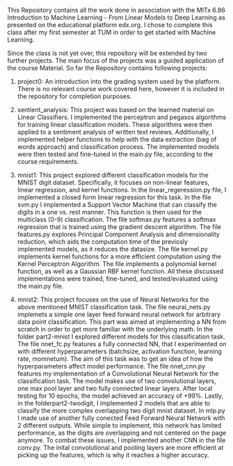 This Repository contains all the work done in association with the MITx 6.86 Introduction to Machine Learning - From
Linear Models to Deep Learning as presented on the educational platform edx.org. I chose to complete this class after my first semester at TUM in order to get started with Machine Learning.

Since the class is not yet over, this repository will be extended by two further projects. The main focus of the
projects was a guided application of the course Material. So far the Repository contains following projects:

1. project0:
An introduction into the grading system used by the platform. There is no relevant course work covered here, however it
is included in the repository for completion purposes.

2. sentient_analysis:
This project was based on the learned material on Linear Classifiers. I implemented the perceptron and pegasos
algorithms for training linear classification models. These algorithms were then applied to a sentiment analysis of
written text reviews. Additionally, I implemented helper functions to help with the data extraction (bag of words
approach) and classification process. The implemented models were then tested and fine-tuned in the main.py file,
according to the course requirements.

3. mnist1:
This project explored different classification models for the MNIST digit dataset. Specifically, it focuses on non-linear features, linear regression, and kernel functions. In the linear_regeression.py file, I implemented a closed form linear regression for this task. In the file svm.py I implemented a Support Vector Machine that can classify the digits in a one vs. rest manner. This function is then used for the multiclass (0-9) classification. The file softmax.py features a softmax regression that is trained using the gradient descent algorithm. The file features.py explores Principal Component Analysis and dimensionality reduction, which aids the computation time of the previosly implemented models, as it reduces the datasize. The file kernel.py implements kernel functions for a more efficient computation using the Kernel Perceptron Algorithm. The file implements a polynomial kernel function, as well as a Gaussian RBF kernel function. All these discussed implementations were trained, fine-tuned, and tested/evaluated using the main.py file. 



4. mnist2:
This project focuses on the use of Neural Networks for the above mentioned MNIST classification task. The file neural_nets.py implemets a simple one layer feed forward neural network for arbitrary data point classification. This part was aimed at  implementing a NN from scratch in order to get more familiar with the underlying math. In the folder part2-mnist I explored different models for this classification task. The file nnet_fc.py features a fully connected NN, that I experimented on with different hyperparameters (batchsize, activation function, learning rate, momnetum). The aim of this task was to get an idea of how the hyperparameters affect model performance. The file nnet_cnn.py features my implementation of a Convolutional Neural Network for the classification task. The model makes use of two convolutional layers, one max pool layer and two fully connected linear layers. After local testing for 10 epochs, the model achieved an accuracy of +99%. Lastly, in the folderpart2-twodigit, I implemented 2 models that are able to classify the more complex overlapping two digit mnist dataset. In mlp.py I made use of another fully conected Feed Forward Neural Network with 2 different outputs. While simple to implement, this network has limited performance, as the digits are overlapping and not centered on the page anymore. To combat these issues, I implemented another CNN in the file conv.py. The inital convolutional and pooling layers are more efficient at picking up the features, which is why it reaches a higher accuracy. 
